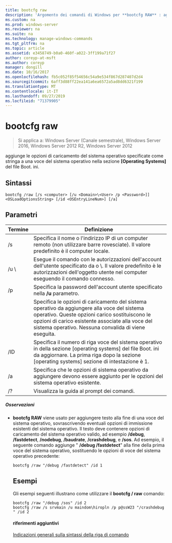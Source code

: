 ```yaml
---
title: bootcfg raw
description: 'Argomento dei comandi di Windows per **bootcfg RAW** : aggiunge le opzioni di caricamento del sistema operativo specificate come stringa a una voce del sistema operativo nella sezione **[Operating Systems]** del file Boot. ini.'
ms.custom: na
ms.prod: windows-server
ms.reviewer: na
ms.suite: na
ms.technology: manage-windows-commands
ms.tgt_pltfrm: na
ms.topic: article
ms.assetid: e3458749-b0a0-460f-a022-3ff199a71f27
author: coreyp-at-msft
ms.author: coreyp
manager: dongill
ms.date: 10/16/2017
ms.openlocfilehash: fb5c052f85f54656c54a9e534f867d287407d2d4
ms.sourcegitcommit: 6aff3d88ff22ea141a6ea6572a5ad8dd6321f199
ms.translationtype: MT
ms.contentlocale: it-IT
ms.lasthandoff: 09/27/2019
ms.locfileid: "71379905"
---
```

# <a name="bootcfg-raw"></a>bootcfg raw

>Si applica a: Windows Server (Canale semestrale), Windows Server 2016, Windows Server 2012 R2, Windows Server 2012

aggiunge le opzioni di caricamento del sistema operativo specificate come stringa a una voce del sistema operativo nella sezione **[Operating Systems]** del file Boot. ini.

## <a name="syntax"></a>Sintassi
```
bootcfg /raw [/s <computer> [/u <Domain>\<User> /p <Password>]] <OSLoadOptionsString> [/id <OSEntryLineNum>] [/a]
```
## <a name="parameters"></a>Parametri

|         Termine          |                                                                                                            Definizione                                                                                                             |
|-----------------------|-----------------------------------------------------------------------------------------------------------------------------------------------------------------------------------------------------------------------------------|
|     /s <computer>     |                                                        Specifica il nome o l'indirizzo IP di un computer remoto (non utilizzare barre rovesciate). Il valore predefinito è il computer locale.                                                         |
| /u <Domain> \\<User>  |               Esegue il comando con le autorizzazioni dell'account dell'utente specificato da <User> o <Domain>\\<User>. Il valore predefinito è le autorizzazioni dell'oggetto utente nel computer eseguendo il comando connesso.                |
|     /p <Password>     |                                                                       Specifica la password dell'account utente specificato nella **/u** parametro.                                                                       |
| <OSLoadOptionsString> | Specifica le opzioni di caricamento del sistema operativo da aggiungere alla voce del sistema operativo. Queste opzioni carico sostituiscono le opzioni di carico esistente associate alla voce del sistema operativo. Nessuna convalida di <OSLoadOptions> viene eseguita. |
| <OSEntryLineNum>/ID  |                       Specifica il numero di riga voce del sistema operativo in della sezione [operating systems] del file Boot. ini da aggiornare. La prima riga dopo la sezione [operating systems] sezione di intestazione è 1.                       |
|          /a           |                                                       Specifica che le opzioni di sistema operativo da aggiungere devono essere aggiunto per le opzioni del sistema operativo esistente.                                                        |
|          /?           |                                                                                               Visualizza la guida al prompt dei comandi.                                                                                                |

##### <a name="remarks"></a>Osservazioni
- **bootcfg RAW** viene usato per aggiungere testo alla fine di una voce del sistema operativo, sovrascrivendo eventuali opzioni di immissione esistenti del sistema operativo. Il testo deve contenere opzioni di caricamento del sistema operativo valido, ad esempio **/debug**, **/fastdetect**, **/nodebug**, **/baudrate**, **/crashdebug**, e **/sos**. Ad esempio, il seguente comando aggiunge " **/debug /fastdetect**" alla fine della prima voce del sistema operativo, sostituendo le opzioni di voce del sistema operativo precedente:
  ```
  bootcfg /raw "/debug /fastdetect" /id 1
  ```
  ## <a name="BKMK_examples"></a>Esempi
  Gli esempi seguenti illustrano come utilizzare il **bootcfg / raw** comando:
  ```
  bootcfg /raw "/debug /sos" /id 2
  bootcfg /raw /s srvmain /u maindom\hiropln /p p@ssW23 "/crashdebug " /id 2
  ```
  #### <a name="additional-references"></a>riferimenti aggiuntivi
  [Indicazioni generali sulla sintassi della riga di comando](command-line-syntax-key.md)
